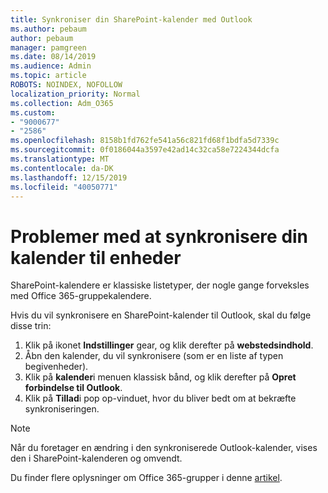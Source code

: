 ```yaml
---
title: Synkroniser din SharePoint-kalender med Outlook
ms.author: pebaum
author: pebaum
manager: pamgreen
ms.date: 08/14/2019
ms.audience: Admin
ms.topic: article
ROBOTS: NOINDEX, NOFOLLOW
localization_priority: Normal
ms.collection: Adm_O365
ms.custom:
- "9000677"
- "2586"
ms.openlocfilehash: 8158b1fd762fe541a56c821fd68f1bdfa5d7339c
ms.sourcegitcommit: 0f0186044a3597e42ad14c32ca58e7224344dcfa
ms.translationtype: MT
ms.contentlocale: da-DK
ms.lasthandoff: 12/15/2019
ms.locfileid: "40050771"
---
```

# <a name="issues-synchronizing-your-calendar-to-devices"></a>Problemer med at synkronisere din kalender til enheder

SharePoint-kalendere er klassiske listetyper, der nogle gange forveksles med Office 365-gruppekalendere.

Hvis du vil synkronisere en SharePoint-kalender til Outlook, skal du følge disse trin:

1. Klik på ikonet **Indstillinger** gear, og klik derefter på **webstedsindhold**.
2. Åbn den kalender, du vil synkronisere (som er en liste af typen begivenheder).
3. Klik på **kalender**i menuen klassisk bånd, og klik derefter på **Opret forbindelse til Outlook**.
4. Klik på **Tillad**i pop op-vinduet, hvor du bliver bedt om at bekræfte synkroniseringen.

>[!Note]
> Når du foretager en ændring i den synkroniserede Outlook-kalender, vises den i SharePoint-kalenderen og omvendt.

Du finder flere oplysninger om Office 365-grupper i denne [artikel](https://support.office.com/article/Learn-about-Office-365-groups-b565caa1-5c40-40ef-9915-60fdb2d97fa2).

